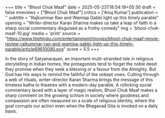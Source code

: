 +++
title = "Bhool Chuk Maaf"
date = 2025-05-23T18:54:19+05:30
draft = false
mreviews = ["Bhool Chuk Maaf"]
critics = ['Anuj Kumar']
publication = ''
subtitle = "Rajkummar Rao and Wamiqa Gabbi light up this timely parable"
opening = "Writer-director Karan Sharma makes us take a leap of faith in a sharp social commentary disguised as a frothy comedy"
img = 'bhool-chuk-maaf-10.jpg'
media = 'print'
source = "https://www.thehindu.com/entertainment/movies/bhool-chuk-maaf-movie-review-rajkummar-rao-and-wamiqa-gabbi-light-up-this-timely-parable/article69610090.ece"
score = 5.5
+++

In the story of Satyanarayan, an important multi-stranded tale in religious storytelling in Indian homes, the protagonists tend to forget the noble deed they promise when they seek a blessing or a favour from the Almighty. But God has His ways to remind the faithful of the unkept vows. Cutting through a web of rituals, writer-director Karan Sharma brings the message of this timeless katha to theatres with a modern-day parable. A rollicking social commentary laced with a layer of magic realism, Bhool Chuk Maaf makes a sharp comment on the growing schism in society where goodness and compassion are often measured on a scale of religious identity, where the goal corrupts our action even when the Bhagavad Gita is invoked on a daily basis.
